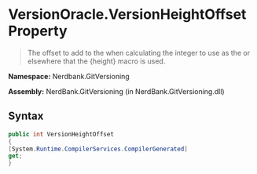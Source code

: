 # VersionOracle.VersionHeightOffset Property
> The offset to add to the 
            when calculating the integer to use as the 
            or elsewhere that the {height} macro is used.

**Namespace:** Nerdbank.GitVersioning

**Assembly:** NerdBank.GitVersioning (in NerdBank.GitVersioning.dll)
## Syntax
~~~~csharp
public int VersionHeightOffset
{
[System.Runtime.CompilerServices.CompilerGenerated]
get;
}
~~~~
